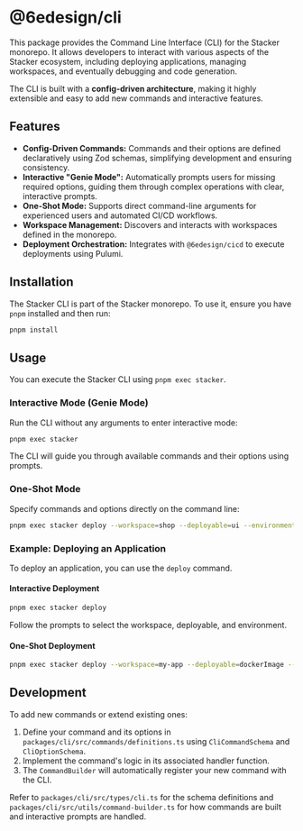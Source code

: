 # @6edesign/cli

This package provides the Command Line Interface (CLI) for the Stacker monorepo. It allows developers to interact with various aspects of the Stacker ecosystem, including deploying applications, managing workspaces, and eventually debugging and code generation.

The CLI is built with a **config-driven architecture**, making it highly extensible and easy to add new commands and interactive features.

## Features

*   **Config-Driven Commands:** Commands and their options are defined declaratively using Zod schemas, simplifying development and ensuring consistency.
*   **Interactive "Genie Mode":** Automatically prompts users for missing required options, guiding them through complex operations with clear, interactive prompts.
*   **One-Shot Mode:** Supports direct command-line arguments for experienced users and automated CI/CD workflows.
*   **Workspace Management:** Discovers and interacts with workspaces defined in the monorepo.
*   **Deployment Orchestration:** Integrates with `@6edesign/cicd` to execute deployments using Pulumi.

## Installation

The Stacker CLI is part of the Stacker monorepo. To use it, ensure you have `pnpm` installed and then run:

```bash
pnpm install
```

## Usage

You can execute the Stacker CLI using `pnpm exec stacker`.

### Interactive Mode (Genie Mode)

Run the CLI without any arguments to enter interactive mode:

```bash
pnpm exec stacker
```

The CLI will guide you through available commands and their options using prompts.

### One-Shot Mode

Specify commands and options directly on the command line:

```bash
pnpm exec stacker deploy --workspace=shop --deployable=ui --environment=dev
```

### Example: Deploying an Application

To deploy an application, you can use the `deploy` command.

#### Interactive Deployment

```bash
pnpm exec stacker deploy
```

Follow the prompts to select the workspace, deployable, and environment.

#### One-Shot Deployment

```bash
pnpm exec stacker deploy --workspace=my-app --deployable=dockerImage --environment=prod --version=1.0.0
```

## Development

To add new commands or extend existing ones:

1.  Define your command and its options in `packages/cli/src/commands/definitions.ts` using `CliCommandSchema` and `CliOptionSchema`.
2.  Implement the command's logic in its associated handler function.
3.  The `CommandBuilder` will automatically register your new command with the CLI.

Refer to `packages/cli/src/types/cli.ts` for the schema definitions and `packages/cli/src/utils/command-builder.ts` for how commands are built and interactive prompts are handled.
